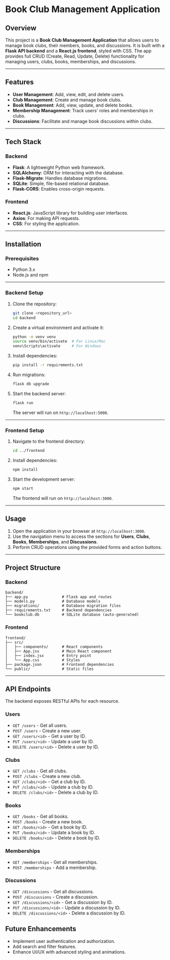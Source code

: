 # Book Club Management Application  

## Overview  
This project is a **Book Club Management Application** that allows users to manage book clubs, their members, books, and discussions. It is built with a **Flask API backend** and a **React.js frontend**, styled with CSS. The app provides full CRUD (Create, Read, Update, Delete) functionality for managing users, clubs, books, memberships, and discussions.  

---

## Features  
- **User Management**: Add, view, edit, and delete users.  
- **Club Management**: Create and manage book clubs.  
- **Book Management**: Add, view, update, and delete books.  
- **Membership Management**: Track users' roles and memberships in clubs.  
- **Discussions**: Facilitate and manage book discussions within clubs.  

---

## Tech Stack  

### Backend  
- **Flask**: A lightweight Python web framework.  
- **SQLAlchemy**: ORM for interacting with the database.  
- **Flask-Migrate**: Handles database migrations.  
- **SQLite**: Simple, file-based relational database.  
- **Flask-CORS**: Enables cross-origin requests.  

### Frontend  
- **React.js**: JavaScript library for building user interfaces.  
- **Axios**: For making API requests.  
- **CSS**: For styling the application.  

---

## Installation  

### Prerequisites  
- Python 3.x  
- Node.js and npm  

---

### Backend Setup  

1. Clone the repository:  
   ```bash
   git clone <repository_url>
   cd backend
   ```

2. Create a virtual environment and activate it:  
   ```bash
   python -m venv venv  
   source venv/bin/activate  # For Linux/Mac  
   venv\Scripts\activate     # For Windows  
   ```

3. Install dependencies:  
   ```bash
   pip install -r requirements.txt  
   ```

4. Run migrations:  
   ```bash
   flask db upgrade  
   ```

5. Start the backend server:  
   ```bash
   flask run  
   ```
   The server will run on `http://localhost:5000`.  

---

### Frontend Setup  

1. Navigate to the frontend directory:  
   ```bash
   cd ../frontend
   ```

2. Install dependencies:  
   ```bash
   npm install  
   ```

3. Start the development server:  
   ```bash
   npm start  
   ```
   The frontend will run on `http://localhost:3000`.  

---

## Usage  

1. Open the application in your browser at `http://localhost:3000`.  
2. Use the navigation menu to access the sections for **Users**, **Clubs**, **Books**, **Memberships**, and **Discussions**.  
3. Perform CRUD operations using the provided forms and action buttons.  

---

## Project Structure  

### Backend  
```
backend/  
├── app.py               # Flask app and routes  
├── models.py            # Database models  
├── migrations/          # Database migration files  
├── requirements.txt     # Backend dependencies  
└── bookclub.db          # SQLite database (auto-generated)  
```  

### Frontend  
```
frontend/  
├── src/  
│   ├── components/      # React components  
│   ├── App.jsx          # Main React component  
│   ├── index.jsx        # Entry point  
│   └── App.css          # Styles  
├── package.json         # Frontend dependencies  
└── public/              # Static files  
```  

---

## API Endpoints  

The backend exposes RESTful APIs for each resource.  

### Users  
- `GET /users` - Get all users.  
- `POST /users` - Create a new user.  
- `GET /users/<id>` - Get a user by ID.  
- `PUT /users/<id>` - Update a user by ID.  
- `DELETE /users/<id>` - Delete a user by ID.  

### Clubs  
- `GET /clubs` - Get all clubs.  
- `POST /clubs` - Create a new club.  
- `GET /clubs/<id>` - Get a club by ID.  
- `PUT /clubs/<id>` - Update a club by ID.  
- `DELETE /clubs/<id>` - Delete a club by ID.  

### Books  
- `GET /books` - Get all books.  
- `POST /books` - Create a new book.  
- `GET /books/<id>` - Get a book by ID.  
- `PUT /books/<id>` - Update a book by ID.  
- `DELETE /books/<id>` - Delete a book by ID.  

### Memberships  
- `GET /memberships` - Get all memberships.  
- `POST /memberships` - Add a membership.  

### Discussions  
- `GET /discussions` - Get all discussions.  
- `POST /discussions` - Create a discussion.  
- `GET /discussions/<id>` - Get a discussion by ID.  
- `PUT /discussions/<id>` - Update a discussion by ID.  
- `DELETE /discussions/<id>` - Delete a discussion by ID.  

## Future Enhancements  
- Implement user authentication and authorization.  
- Add search and filter features.  
- Enhance UI/UX with advanced styling and animations.  
